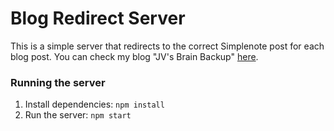 # Blog Redirect Server

This is a simple server that redirects to the correct Simplenote post for each blog post.
You can check my blog "JV's Brain Backup" [here](http://simp.ly/p/C9jSk5).

### Running the server

1. Install dependencies: `npm install`
2. Run the server: `npm start`
